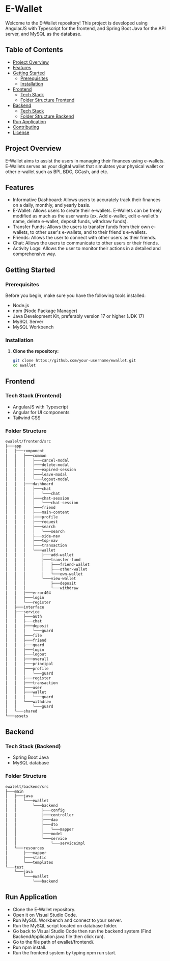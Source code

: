 # E-Wallet

Welcome to the E-Wallet repository! This project is developed using AngularJS with Typescript for the frontend, and Spring Boot Java for the API server, and MySQL as the database.

## Table of Contents

- [Project Overview](#project-overview)
- [Features](#features)
- [Getting Started](#getting-started)
  - [Prerequisites](#prerequisites)
  - [Installation](#installation)
- [Frontend](#frontend)
  - [Tech Stack](#tech-stack-frontend)
  - [Folder Structure Frontend](#folder-structure-frontend)
- [Backend](#backend)
  - [Tech Stack](#tech-stack-backend)
  - [Folder Structure Backend](#project-structure-backend)
- [Run Application](#run-application)
- [Contributing](#contributing)
- [License](#license)

## Project Overview

E-Wallet aims to assist the users in managing their finances using e-wallets. E-Wallets serves as your digital wallet that simulates your physical wallet or other e-wallet such as BPI, BDO, GCash, and etc. 

## Features

- Informative Dashboard: Allows users to accurately track their finances on a daily, monthly, and yearly basis.
- E-Wallet: Allows users to create their e-wallets. E-Wallets can be freely modified as much as the user wants (ex. Add e-wallet, edit e-wallet's name, delete e-wallet, deposit funds, withdraw funds).
- Transfer Funds: Allows the users to transfer funds from their own e-wallets, to other user's e-wallets, and to their friend's e-wallets.
- Friends: Allows the user to connect with other users as their friends.
- Chat: Allows the users to communicate to other users or their friends.
- Activity Logs: Allows the user to monitor their actions in a detailed and comprehensive way.

## Getting Started

### Prerequisites

Before you begin, make sure you have the following tools installed:

- Node.js
- npm (Node Package Manager)
- Java Development Kit, preferably version 17 or higher (JDK 17)
- MySQL Server
- MySQL Workbench

### Installation

1. **Clone the repository:**

   ```bash
   git clone https://github.com/your-username/ewallet.git
   cd ewallet

## Frontend

### Tech Stack (Frontend)

- AngularJS with Typescript
- Angular for UI components
- Tailwind CSS

### Folder Structure

```bash
ewalelt/frontend/src
├───app
│   ├───component
│   │   ├───common
│   │   │   ├───cancel-modal
│   │   │   ├───delete-modal
│   │   │   ├───expired-session
│   │   │   ├───leave-modal
│   │   │   └───logout-modal
│   │   ├───dashboard
│   │   │   ├───chat
│   │   │   │   └───chat
│   │   │   ├───chat-session
│   │   │   │   └───chat-session
│   │   │   ├───friend
│   │   │   ├───main-content
│   │   │   ├───profile
│   │   │   ├───request
│   │   │   ├───search
│   │   │   │   └───search
│   │   │   ├───side-nav
│   │   │   ├───top-nav
│   │   │   ├───transaction
│   │   │   └───wallet
│   │   │       ├───add-wallet
│   │   │       ├───transfer-fund
│   │   │       │   ├───friend-wallet
│   │   │       │   ├───other-wallet
│   │   │       │   └───own-wallet
│   │   │       └───view-wallet
│   │   │           ├───deposit
│   │   │           └───withdraw
│   │   ├───error404
│   │   ├───login
│   │   └───register
│   ├───interface
│   ├───service
│   │   ├───auth
│   │   ├───chat
│   │   ├───deposit
│   │   │   └───guard
│   │   ├───file
│   │   ├───friend
│   │   ├───guard
│   │   ├───login
│   │   ├───logout
│   │   ├───overall
│   │   ├───principal
│   │   ├───profile
│   │   │   └───guard
│   │   ├───register
│   │   ├───transaction
│   │   ├───user
│   │   ├───wallet
│   │   │   └───guard
│   │   └───withdraw
│   │       └───guard
│   └───shared
└───assets
```

## Backend

### Tech Stack (Backend)

- Spring Boot Java
- MySQL database 

### Folder Structure

```bash
ewalelt/backend/src
├───main
│   ├───java
│   │   └───ewallet
│   │       └───backend
│   │           ├───config
│   │           ├───controller
│   │           ├───dao
│   │           ├───dto
│   │           │   └───mapper
│   │           ├───model
│   │           └───service
│   │               └───serviceimpl
│   └───resources
│       ├───mapper
│       ├───static
│       └───templates
└───test
    └───java
        └───ewallet
            └───backend
```

## Run Application
- Clone the E-Wallet repository.
- Open it on Visual Studio Code.
- Run MySQL Workbench and connect to your server.
- Run the MySQL script located on database folder.
- Go back to Visual Studio Code then run the backend system (Find BackendApplication.java file then click run).
- Go to the file path of ewallet/frontend/.
- Run npm install.
- Run the frontend system by typing npm run start.
